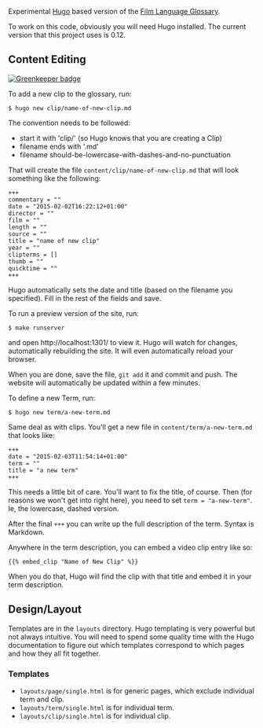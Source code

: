 Experimental [Hugo](http://http://gohugo.io/) based version of the
[Film Language Glossary](http://ccnmtl.columbia.edu/projects/filmglossary/).

To work on this code, obviously you will need Hugo installed. The
current version that this project uses is 0.12.

## Content Editing

[![Greenkeeper badge](https://badges.greenkeeper.io/ccnmtl/flgstatic.svg)](https://greenkeeper.io/)

To add a new clip to the glossary, run:

    $ hugo new clip/name-of-new-clip.md

The convention needs to be followed:

* start it with 'clip/' (so Hugo knows that you are creating a Clip)
* filename ends with '.md'
* filename should-be-lowercase-with-dashes-and-no-punctuation

That will create the file `content/clip/name-of-new-clip.md` that will
look something like the following:

    +++
    commentary = ""
    date = "2015-02-02T16:22:12+01:00"
    director = ""
    film = ""
    length = ""
    source = ""
    title = "name of new clip"
    year = ""
    clipterms = []
    thumb = ""
    quicktime = ""
    +++

Hugo automatically sets the date and title (based on the filename you
specified). Fill in the rest of the fields and save.

To run a preview version of the site, run:

    $ make runserver

and open http://localhost:1301/ to view it. Hugo will watch for
changes, automatically rebuilding the site. It will even automatically
reload your browser.

When you are done, save the file, `git add` it and commit and
push. The website will automatically be updated within a few minutes.

To define a new Term, run:

    $ hugo new term/a-new-term.md

Same deal as with clips. You'll get a new file in
`content/term/a-new-term.md` that looks like:

    +++
    date = "2015-02-03T11:54:14+01:00"
    term = ""
    title = "a new term"
    +++

This needs a little bit of care. You'll want to fix the title, of
course. Then (for reasons we won't get into right here), you need to
set `term = "a-new-term"`. Ie, the lowercase, dashed version.

After the final `+++` you can write up the full description of the
term. Syntax is Markdown.

Anywhere in the term description, you can embed a video clip entry
like so:

    {{% embed_clip "Name of New Clip" %}}

When you do that, Hugo will find the clip with that title and embed it
in your term description.

## Design/Layout

Templates are in the `layouts` directory. Hugo templating is very
powerful but not always intuitive. You will need to spend some quality
time with the Hugo documentation to figure out which templates
correspond to which pages and how they all fit together.

### Templates

* `layouts/page/single.html` is for generic pages, which exclude individual term and clip.
* `layouts/term/single.html` is for individual term.
* `layouts/clip/single.html` is for individual clip.
